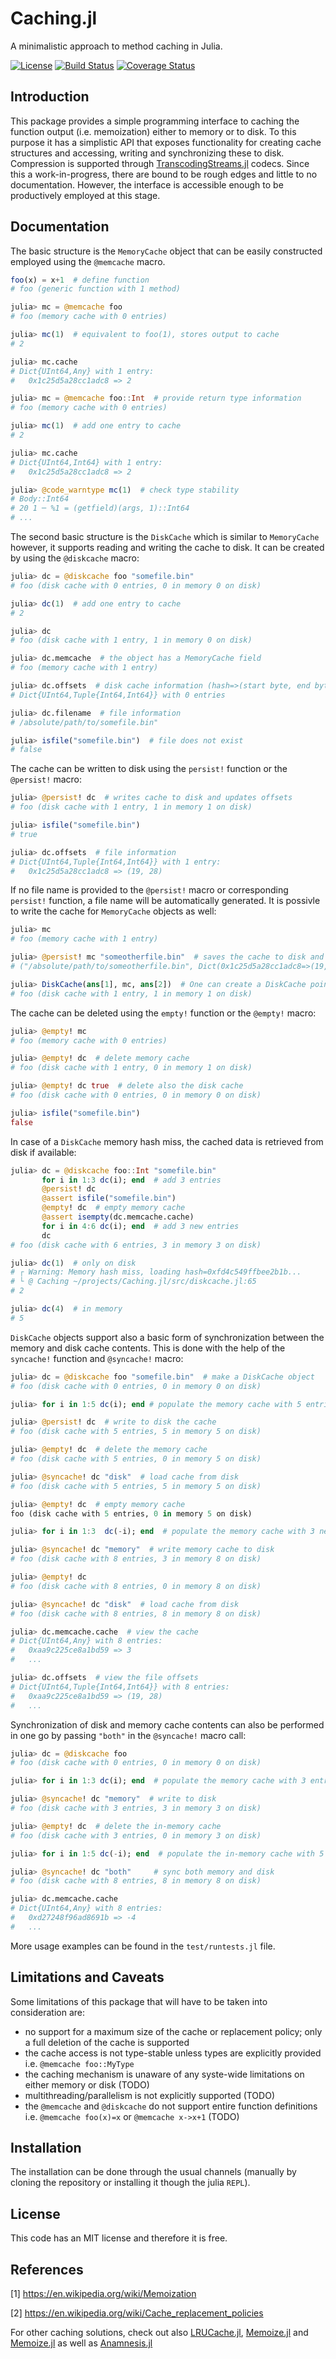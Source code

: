 # Caching.jl

A minimalistic approach to method caching in Julia.

[![License](http://img.shields.io/badge/license-MIT-brightgreen.svg?style=flat)](LICENSE.md) 
[![Build Status](https://travis-ci.org/zgornel/Caching.jl.svg?branch=master)](https://travis-ci.org/zgornel/Caching.jl) 
[![Coverage Status](https://coveralls.io/repos/github/zgornel/Caching.jl/badge.svg?branch=master)](https://coveralls.io/github/zgornel/Caching.jl?branch=master)

## Introduction

This package provides a simple programming interface to caching the function output (i.e. memoization) either to memory or to disk. To this purpose it has a simplistic API that exposes functionality for creating cache structures and accessing, writing and synchronizing these to disk. Compression is supported through [TranscodingStreams.jl](https://github.com/bicycle1885/TranscodingStreams.jl) codecs. Since this a work-in-progress, there are bound to be rough edges and little to no documentation. However, the interface is accessible enough to be productively employed at this stage.



## Documentation

The basic structure is the `MemoryCache` object that can be easily constructed employed using the `@memcache` macro.
```julia
foo(x) = x+1  # define function
# foo (generic function with 1 method)

julia> mc = @memcache foo
# foo (memory cache with 0 entries)

julia> mc(1)  # equivalent to foo(1), stores output to cache
# 2

julia> mc.cache
# Dict{UInt64,Any} with 1 entry:
#   0x1c25d5a28cc1adc8 => 2

julia> mc = @memcache foo::Int  # provide return type information
# foo (memory cache with 0 entries)

julia> mc(1)  # add one entry to cache
# 2

julia> mc.cache
# Dict{UInt64,Int64} with 1 entry:
#   0x1c25d5a28cc1adc8 => 2

julia> @code_warntype mc(1)  # check type stability
# Body::Int64
# 20 1 ─ %1 = (getfield)(args, 1)::Int64
# ...
```

The second basic structure is the `DiskCache` which is similar to `MemoryCache` however, it supports reading and writing the cache to disk. It can be created by using the `@diskcache` macro:
```julia
julia> dc = @diskcache foo "somefile.bin"
# foo (disk cache with 0 entries, 0 in memory 0 on disk)

julia> dc(1)  # add one entry to cache
# 2

julia> dc
# foo (disk cache with 1 entry, 1 in memory 0 on disk)

julia> dc.memcache  # the object has a MemoryCache field
# foo (memory cache with 1 entry)

julia> dc.offsets  # disk cache information (hash=>(start byte, end byte))
# Dict{UInt64,Tuple{Int64,Int64}} with 0 entries

julia> dc.filename  # file information
# /absolute/path/to/somefile.bin"

julia> isfile("somefile.bin")  # file does not exist
# false
```

The cache can be written to disk using the `persist!` function or the `@persist!` macro:
```julia
julia> @persist! dc  # writes cache to disk and updates offsets 
# foo (disk cache with 1 entry, 1 in memory 1 on disk)

julia> isfile("somefile.bin")
# true

julia> dc.offsets  # file information
# Dict{UInt64,Tuple{Int64,Int64}} with 1 entry:
#   0x1c25d5a28cc1adc8 => (19, 28)
```

If no file name is provided to the `@persist!` macro or corresponding `persist!` function, a file name will be automatically generated. It is possivle to write the cache for `MemoryCache` objects as well:
```julia
julia> mc
# foo (memory cache with 1 entry)

julia> @persist! mc "someotherfile.bin"  # saves the cache to disk and returns a path and file offsets
# ("/absolute/path/to/someotherfile.bin", Dict(0x1c25d5a28cc1adc8=>(19, 28)))

julia> DiskCache(ans[1], mc, ans[2])  # One can create a DiskCache pointing to the file 
# foo (disk cache with 1 entry, 1 in memory 1 on disk)
```

The cache can be deleted using the `empty!` function or the `@empty!` macro:
```julia
julia> @empty! mc
# foo (memory cache with 0 entries)

julia> @empty! dc  # delete memory cache
# foo (disk cache with 1 entry, 0 in memory 1 on disk)

julia> @empty! dc true  # delete also the disk cache
# foo (disk cache with 0 entries, 0 in memory 0 on disk)

julia> isfile("somefile.bin")
false
```

In case of a `DiskCache` memory hash miss, the cached data is retrieved from disk if available:
```julia
julia> dc = @diskcache foo::Int "somefile.bin"
       for i in 1:3 dc(i); end  # add 3 entries
       @persist! dc
       @assert isfile("somefile.bin")
       @empty! dc  # empty memory cache
       @assert isempty(dc.memcache.cache)
       for i in 4:6 dc(i); end  # add 3 new entries
       dc
# foo (disk cache with 6 entries, 3 in memory 3 on disk)

julia> dc(1)  # only on disk
# ┌ Warning: Memory hash miss, loading hash=0xfd4c549ffbee2b1b...
# └ @ Caching ~/projects/Caching.jl/src/diskcache.jl:65
# 2

julia> dc(4)  # in memory
# 5
```

`DiskCache` objects support also a basic form of synchronization between the memory and disk cache contents. This is done with the help of the `syncache!` function and `@syncache!` macro:
```julia
julia> dc = @diskcache foo "somefile.bin"  # make a DiskCache object
# foo (disk cache with 0 entries, 0 in memory 0 on disk)

julia> for i in 1:5 dc(i); end # populate the memory cache with 5 entries

julia> @persist! dc  # write to disk the cache
# foo (disk cache with 5 entries, 5 in memory 5 on disk)

julia> @empty! dc  # delete the memory cache
# foo (disk cache with 5 entries, 0 in memory 5 on disk)

julia> @syncache! dc "disk"  # load cache from disk
# foo (disk cache with 5 entries, 5 in memory 5 on disk)

julia> @empty! dc  # empty memory cache 
foo (disk cache with 5 entries, 0 in memory 5 on disk)

julia> for i in 1:3  dc(-i); end  # populate the memory cache with 3 new entries

julia> @syncache! dc "memory"  # write memory cache to disk
# foo (disk cache with 8 entries, 3 in memory 8 on disk)

julia> @empty! dc
# foo (disk cache with 8 entries, 0 in memory 8 on disk)

julia> @syncache! dc "disk"  # load cache from disk
# foo (disk cache with 8 entries, 8 in memory 8 on disk)

julia> dc.memcache.cache  # view the cache
# Dict{UInt64,Any} with 8 entries:
#   0xaa9c225ce8a1bd59 => 3
#   ...

julia> dc.offsets  # view the file offsets
# Dict{UInt64,Tuple{Int64,Int64}} with 8 entries:
#   0xaa9c225ce8a1bd59 => (19, 28)
#   ...
```

Synchronization of disk and memory cache contents can also be performed in one go by passing `"both"` in the `@syncache!` macro call:
```julia
julia> dc = @diskcache foo
# foo (disk cache with 0 entries, 0 in memory 0 on disk)

julia> for i in 1:3 dc(i); end  # populate the memory cache with 3 entries

julia> @syncache! dc "memory"  # write to disk
# foo (disk cache with 3 entries, 3 in memory 3 on disk)

julia> @empty! dc  # delete the in-memory cache
# foo (disk cache with 3 entries, 0 in memory 3 on disk)

julia> for i in 1:5 dc(-i); end  # populate the in-memory cache with 5 new entries

julia> @syncache! dc "both"     # sync both memory and disk
# foo (disk cache with 8 entries, 8 in memory 8 on disk)

julia> dc.memcache.cache
# Dict{UInt64,Any} with 8 entries:
#   0xd27248f96ad8691b => -4
#   ...
```
More usage examples can be found in the `test/runtests.jl` file.



## Limitations and Caveats

Some limitations of this package that will have to be taken into consideration are:
- no support for a maximum size of the cache or replacement policy; only a full deletion of the cache is supported
- the cache access is not type-stable unless types are explicitly provided i.e. `@memcache foo::MyType`
- the caching mechanism is unaware of any syste-wide limitations on either memory or disk (TODO)
- multithreading/parallelism is not explicitly supported (TODO)
- the `@memcache` and `@diskcache` do not support entire function definitions i.e. `@memcache foo(x)=x` or `@memcache x->x+1` (TODO)



## Installation

The installation can be done through the usual channels (manually by cloning the repository or installing it though the julia `REPL`).



## License

This code has an MIT license and therefore it is free.



## References

[1] https://en.wikipedia.org/wiki/Memoization

[2] https://en.wikipedia.org/wiki/Cache_replacement_policies

For other caching solutions,  check out also [LRUCache.jl](https://github.com/JuliaCollections/LRUCache.jl), [Memoize.jl](https://github.com/simonster/Memoize.jl) and [Memoize.jl](https://github.com/colinfang/Memoize.jl) as well as [Anamnesis.jl](https://github.com/ExpandingMan/Anamnesis.jl)
